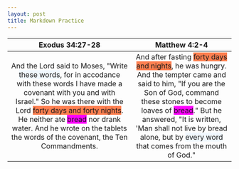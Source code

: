 ```yaml
---
layout: post
title: Markdown Practice
---
```



| Exodus 34:27-28 | Matthew 4:2-4 |
|:---:|:---:|
| And the Lord said to Moses, "Write <span style='background-color: aliceblue'>these words</span>, for in accodance with these words I have made a covenant with you and with Israel." So he was there with the Lord <span style='background-color: coral'>forty days and forty nights</span>. He neither ate <span style='background-color: fuchsia'>bread</span> nor drank water. And he wrote on the tablets the words of the covenant, the Ten Commandments. | And after fasting <span style='background-color: coral'>forty days and nights</span>, he was hungry. And the tempter came and said to him, "If you are the Son of God, command these stones to become loaves of <span style='background-color: fuchsia'>bread</span>." But he answered, "It is written, 'Man shall not live by bread alone, but by <span style='background-color: aliceblue'>every word</span> that comes from the mouth of God." |

